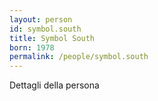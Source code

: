 ```yaml
---
layout: person
id: symbol.south
title: Symbol South
born: 1978
permalink: /people/symbol.south
---
```


Dettagli della persona 